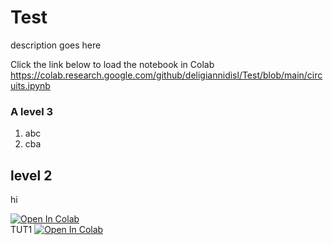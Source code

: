 # Test
description goes here

Click the link below to load the notebook in Colab <BR>
https://colab.research.google.com/github/deligiannidisl/Test/blob/main/circuits.ipynb

### A level 3
1. abc
2. cba

## level 2
hi
  
  [![Open In Colab](https://colab.research.google.com/assets/colab-badge.svg)](https://colab.research.google.com/github/deligiannidisl/Test/blob/main/circuits.ipynb)
 <BR>
  TUT1  [![Open In Colab](https://colab.research.google.com/assets/colab-badge.svg)](https://colab.research.google.com/github/deligiannidisl/Test/blob/main/GroverTutorial1_4qbits.ipynb)
